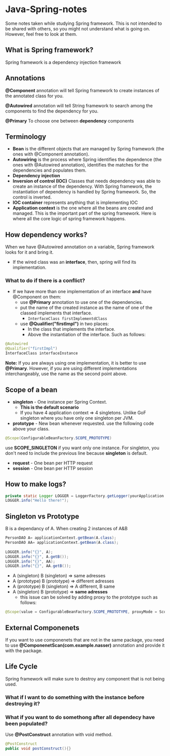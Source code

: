 # Java-Spring-notes
Some notes taken while studying Spring framework. This is not intended to be shared with others, so you might not understand what is going on. However, feel free to look at them.

## What is Spring framework?
Spring framework is a dependency injection framework

## Annotations
**@Component** annotation will tell Spring framework to create instances of the annotated class for you.

**@Autowired** annotation will tell String framework to search among the components to find the dependency for you.

**@Primary** To choose one between **dependency** components 

## Terminology
-   **Bean** is the different objects that are managed by Spring framework (the ones with @Component annotation).
-   **Autowiring** is the process where Spring identifies the dependence (the ones with @Autowired annotation), identifies the matches for the dependencies and populates them.
-   **Dependency injection**
-   **Inversion of control (IOC)** Classes that needs dependency was able to create an instance of the dependency. With Spring framework, the instantiation of dependency is handled by Spring framework. So, the control is inverted.
-   **IOC container** represents anything that is implementing IOC
-   **Application context** is the one where all the beans are created and managed. This is the important part of the spring framework. Here is where all the core logic of spring framework happens.

## How dependency works?
When we have @Autowired annotation on a variable, Spring framework looks for it and bring it. 
-	If the wired class was an **interface**, then, spring will find its implementation.
### What to do if there is a conflict?
-	If we have more than one implementation of an interface **and** have @Component on them:
	-	use **@Primary** annotation to use one of the dependencies. 
	-	put the name of the created instance as the name of one of the classed implements that interface.
		+ ``` InterfaceClass firstImplementdClass ```
	-	use **@Qualifier("firstImpl")**  in two places:
		-	In the class that implements the interface.
		-	Above the instantiation of the interface. Such as follows: 
```java
@Autowired
@Qualifier("firstImpl")
InterfaceClass interfaceInstance
```
**Note:** If you are always using one implementation, it is better to use **@Primary**. However, if you are using different implementations interchangeably, use the name as the second point above.

## Scope of a bean
- **singleton** - One instance per Spring Context. 
	- **This is the default scenario**
	- If you have 4 application context => 4 singletons. Unlike GoF singleton where you have only one singleton per JVM.
- **prototype** - New bean whenever requested. use the following code above your class.
```java
@Scope(ConfigurableBeanFactory.SCOPE_PROTOTYPE)
```
use **SCOPE_SINGLETON** if you want only one instance. For singleton, you don't need to include the previous line because **singleton** is default. 
- **request** - One bean per HTTP request
- **session** - One bean per HTTP session
## How to make logs?
```java
private static Logger LOGGER = LoggerFactory.getLogger(yourApplication.class);
LOGGER.info("Hello there!");  
```
## Singleton vs Prototype
B is a dependancy of A. When creating 2 instances of A&B
```java
PersonDAO A= applicationContext.getBean(A.class);  
PersonDAO AA= applicationContext.getBean(A.class);  
  
LOGGER.info("{}", A);  
LOGGER.info("{}", A.getB());  
LOGGER.info("{}", AA);  
LOGGER.info("{}", AA.getB());
```
- A (singleton) B (singleton) => same adresses
- A (prototype) B (prototype) => different adresses
- A (prototype) B (singleton) => A different, B same
- A (singleton) B (prototype) =>  **same adresses**
	- this issue can be solved by adding proxy to the prototype such as follows:
```java
@Scope(value = ConfigurableBeanFactory.SCOPE_PROTOTYPE, proxyMode = ScopedProxyMode.TARGET_CLASS)
```
## External Componenets 
If you want to use componenets that are not in the same package, you need to use **@ComponenetScan(com.example.nasser)** annotation and provide it with the package.

## Life Cycle
Spring framework will make sure to destroy any component that is not being used. 
### What if I want to do something with the instance before destroying it?

### What if you want to do somethong after all dependecy have been populated?
Use **@PostConstruct** annotation with void method.
```java
@PostConstruct  
public void postConstruct(){}
```
